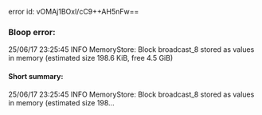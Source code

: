 error id: vOMAj1BOxl/cC9++AH5nFw==
### Bloop error:

25/06/17 23:25:45 INFO MemoryStore: Block broadcast_8 stored as values in memory (estimated size 198.6 KiB, free 4.5 GiB)
#### Short summary: 

25/06/17 23:25:45 INFO MemoryStore: Block broadcast_8 stored as values in memory (estimated size 198...